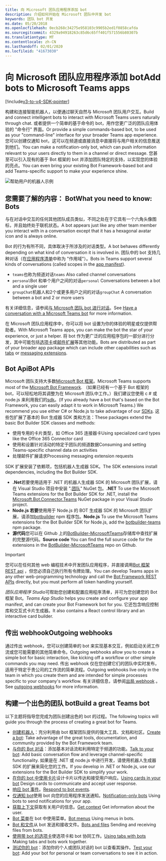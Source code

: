 ```yaml
---
title: 向 Microsoft 团队应用程序添加 bot
description: 介绍如何开始在 Microsoft 团队中开发 bot
keywords: 团队 bot 开发
ms.date: 05/20/2018
ms.openlocfilehash: 0ecb268c34275e958103c9905b2ed1f0858cafda
ms.sourcegitcommit: 4329a94918263c85d6c65ff401f571556b80307b
ms.translationtype: MT
ms.contentlocale: zh-CN
ms.lasthandoff: 02/01/2020
ms.locfileid: "41673030"
---
```

# <a name="add-bots-to-microsoft-teams-apps"></a><span data-ttu-id="91446-104">向 Microsoft 团队应用程序添加 bot</span><span class="sxs-lookup"><span data-stu-id="91446-104">Add bots to Microsoft Teams apps</span></span>

[!include[v3-to-v4-SDK-pointer](~/includes/v3-to-v4-pointer-bots.md)]

<span data-ttu-id="91446-105">构建和连接智能机器人，以便通过聊天自然与 Microsoft 团队用户交互。</span><span class="sxs-lookup"><span data-stu-id="91446-105">Build and connect intelligent bots to interact with Microsoft Teams users naturally through chat.</span></span> <span data-ttu-id="91446-106">或者提供一个简单的基于命令的 bot，用作您更广泛的团队应用体验的 "命令行" 界面。</span><span class="sxs-lookup"><span data-stu-id="91446-106">Or provide a simple commands-based bot, to be used as your "command-line" interface for your broader Teams app experience.</span></span> <span data-ttu-id="91446-107">您可以创建仅通知 bot，这可以在频道或直接消息中直接将与用户相关的信息推送到他们。</span><span class="sxs-lookup"><span data-stu-id="91446-107">You can make a notification-only bot, which can push information relevant to your users directly to them in a channel or direct message.</span></span> <span data-ttu-id="91446-108">您甚至可以引入现有的基于 Bot 框架的 bot 并添加团队特定的支持，以实现您的体验的亮点。</span><span class="sxs-lookup"><span data-stu-id="91446-108">You can even bring your existing Bot Framework-based bot and add Teams-specific support to make your experience shine.</span></span>

![帮助用户的机器人示例](~/assets/images/bot_example.png)

## <a name="what-you-need-to-know-bots"></a><span data-ttu-id="91446-110">您需要了解的内容： Bot</span><span class="sxs-lookup"><span data-stu-id="91446-110">What you need to know: Bots</span></span>

<span data-ttu-id="91446-111">与在对话中交互的任何其他团队成员类似，不同之处在于它具有一个六角头像图标，并且始终处于联机状态。</span><span class="sxs-lookup"><span data-stu-id="91446-111">A bot appears just like any other team member you interact with in a conversation except that it has a hexagonal avatar icon and is always online.</span></span>

<span data-ttu-id="91446-112">Bot 的行为有所不同，具体取决于所涉及的对话类型。</span><span class="sxs-lookup"><span data-stu-id="91446-112">A bot behaves differently depending on what kind of conversation it is involved in.</span></span> <span data-ttu-id="91446-113">团队中的 bot 支持几种对话（在[应用程序清单](~/resources/schema/manifest-schema.md)中称为 "作用域"）。</span><span class="sxs-lookup"><span data-stu-id="91446-113">Bots in Teams support several kinds of conversations (called scopes in the [app manifest](~/resources/schema/manifest-schema.md)).</span></span>

* <span data-ttu-id="91446-114">`teams`也称为频道对话</span><span class="sxs-lookup"><span data-stu-id="91446-114">`teams` Also called channel conversations</span></span>
* <span data-ttu-id="91446-115">`personal`Bot 和单个用户之间的对话</span><span class="sxs-lookup"><span data-stu-id="91446-115">`personal` Conversations between a bot and a single user</span></span>
* <span data-ttu-id="91446-116">`groupChat`机器人和2个或更多用户之间的对话</span><span class="sxs-lookup"><span data-stu-id="91446-116">`groupChat` A conversation between a bot and 2 or more users</span></span>

<span data-ttu-id="91446-117">有关详细信息，请参阅[与 Microsoft 团队 bot 进行对话](~/resources/bot-v3/bot-conversations/bots-conversations.md)。</span><span class="sxs-lookup"><span data-stu-id="91446-117">See [Have a conversation with a Microsoft Teams bot](~/resources/bot-v3/bot-conversations/bots-conversations.md) for more information.</span></span>

<span data-ttu-id="91446-118">在 Microsoft 团队应用程序中，你可以将 bot 设置为你的体验的明星或仅提供帮助者。</span><span class="sxs-lookup"><span data-stu-id="91446-118">With Microsoft Teams apps, you can make the bot the star of your experience, or just a helper.</span></span> <span data-ttu-id="91446-119">将 bot 作为更广泛的应用程序包的一部分进行分发，其中可能包括[选项卡](~/tabs/what-are-tabs.md)或[邮件扩展](~/messaging-extensions/what-are-messaging-extensions.md)等其他功能。</span><span class="sxs-lookup"><span data-stu-id="91446-119">Bots are distributed as part of your broader app package which can include other capabilities such as [tabs](~/tabs/what-are-tabs.md) or [messaging extensions](~/messaging-extensions/what-are-messaging-extensions.md).</span></span>

## <a name="bot-apis"></a><span data-ttu-id="91446-120">Bot Api</span><span class="sxs-lookup"><span data-stu-id="91446-120">Bot APIs</span></span>

<span data-ttu-id="91446-121">Microsoft 团队支持大多数[Microsoft Bot 框架](https://dev.botframework.com/)。</span><span class="sxs-lookup"><span data-stu-id="91446-121">Microsoft Teams supports most of the [Microsoft Bot Framework](https://dev.botframework.com/).</span></span> <span data-ttu-id="91446-122">（如果已经有一个基于 Bot 框架的 bot，可以轻松地将其调整为在 Microsoft 团队中工作。）我们建议您使用 c # 或 node.js 来利用我们的[sdk](/microsoftteams/platform/#pivot=sdk-tools)。</span><span class="sxs-lookup"><span data-stu-id="91446-122">(If you already have a bot that's based on the Bot Framework, you can easily adapt it to work in Microsoft Teams.) We recommend you use either C# or Node.js to take advantage of our [SDKs](/microsoftteams/platform/#pivot=sdk-tools).</span></span> <span data-ttu-id="91446-123">这些包扩展了基本的 Bot 生成器 SDK 类和方法：</span><span class="sxs-lookup"><span data-stu-id="91446-123">These packages extend the basic Bot Builder SDK classes and methods:</span></span>

* <span data-ttu-id="91446-124">使用专用的卡片类型，如 Office 365 连接器卡</span><span class="sxs-lookup"><span data-stu-id="91446-124">Using specialized card types like the Office 365 Connector card</span></span>
* <span data-ttu-id="91446-125">使用和设置针对活动的特定于团队的频道数据</span><span class="sxs-lookup"><span data-stu-id="91446-125">Consuming and setting Teams-specific channel data on activities</span></span>
* <span data-ttu-id="91446-126">处理邮件扩展请求</span><span class="sxs-lookup"><span data-stu-id="91446-126">Processing messaging extension requests</span></span>

<span data-ttu-id="91446-127">SDK 扩展安装了依赖项，包括机器人生成器 SDK。</span><span class="sxs-lookup"><span data-stu-id="91446-127">The SDK extensions install dependencies, including the Bot Builder SDK.</span></span>

* <span data-ttu-id="91446-128">**.Net**若要使用适用于 .NET 的机器人生成器 SDK 的 Microsoft 团队扩展，请在 Visual Studio 项目中安装 ".[团队](https://www.nuget.org/packages/Microsoft.Bot.Connector.Teams)" NuGet 包。</span><span class="sxs-lookup"><span data-stu-id="91446-128">**.NET** To use the Microsoft Teams extensions for the Bot Builder SDK for .NET, install the [Microsoft.Bot.Connector.Teams](https://www.nuget.org/packages/Microsoft.Bot.Connector.Teams) NuGet package in your Visual Studio project.</span></span>
* <span data-ttu-id="91446-129">**Node.js 若要**使用用于 Node.js 的 BOT 生成器 SDK 的 Microsoft 团队扩展，请添加[botbuilder](https://www.npmjs.com/package/botbuilder-teams) npm 程序包。</span><span class="sxs-lookup"><span data-stu-id="91446-129">**Node.js** To use the Microsoft Teams extensions for the Bot Builder SDK for Node.js, add the [botbuilder-teams](https://www.npmjs.com/package/botbuilder-teams) npm package.</span></span>
* <span data-ttu-id="91446-130">**源代码**您可以在 Github 上的[BotBuilder-MicrosoftTeams](https://github.com/OfficeDev/BotBuilder-MicrosoftTeams)存储库中查找扩展的完整源代码。</span><span class="sxs-lookup"><span data-stu-id="91446-130">**Source code** You can find the full source code for the extensions in the [BotBuilder-MicrosoftTeams](https://github.com/OfficeDev/BotBuilder-MicrosoftTeams) repo on Github.</span></span>

> [!IMPORTANT]
> <span data-ttu-id="91446-131">您可以在任何其他 web 编程技术中开发团队应用程序，并直接调用[Bot 框架 REST api](/bot-framework/rest-api/bot-framework-rest-overview) ，但您必须自己执行所有令牌处理。</span><span class="sxs-lookup"><span data-stu-id="91446-131">You can develop Teams apps in any other web-programming technology and call the [Bot Framework REST APIs](/bot-framework/rest-api/bot-framework-rest-overview) directly, but you must perform all token handling yourself.</span></span>

<span data-ttu-id="91446-132">*团队应用程序 Studio*可帮助您创建和配置应用程序清单，并可为您创建您的 Bot 框架 Bot。</span><span class="sxs-lookup"><span data-stu-id="91446-132">*Teams App Studio* helps you create and configure your app manifest, and can create your Bot Framework bot for you.</span></span> <span data-ttu-id="91446-133">它还包含响应控制库和交互式卡片生成器。</span><span class="sxs-lookup"><span data-stu-id="91446-133">It also contains a React control library and an interactive card builder.</span></span>

## <a name="outgoing-webhooks"></a><span data-ttu-id="91446-134">传出 webhook</span><span class="sxs-lookup"><span data-stu-id="91446-134">Outgoing webhooks</span></span>

<span data-ttu-id="91446-135">通过传出 webhook，您可以创建简单的 bot 来实现基本交互，例如启动关闭工作流或您可能需要的其他简单命令。</span><span class="sxs-lookup"><span data-stu-id="91446-135">Outgoing webhooks allow you to create a simple bot for basic interaction, like kicking off a workflow or other simple commands you may need.</span></span> <span data-ttu-id="91446-136">传出 webhook 仅在您创建它们的团队中实时发布，适用于特定于贵公司的工作流的简单流程。</span><span class="sxs-lookup"><span data-stu-id="91446-136">Outgoing webhooks live only in the team in which you create them and are intended for simple processes specific to your company's workflow.</span></span> <span data-ttu-id="91446-137">有关详细信息，请参阅[出局 webhook](~/webhooks-and-connectors/how-to/add-outgoing-webhook.md) 。</span><span class="sxs-lookup"><span data-stu-id="91446-137">See [outgoing webhooks](~/webhooks-and-connectors/how-to/add-outgoing-webhook.md) for more information.</span></span>

## <a name="build-a-great-teams-bot"></a><span data-ttu-id="91446-138">构建一个出色的团队 bot</span><span class="sxs-lookup"><span data-stu-id="91446-138">Build a great Teams bot</span></span>

<span data-ttu-id="91446-139">以下主题将指导您完成为团队创建出色的 bot 的过程。</span><span class="sxs-lookup"><span data-stu-id="91446-139">The following topics will guide you through the process of creating a great bot for Teams.</span></span>

* <span data-ttu-id="91446-140">[创建机器人](~/resources/bot-v3/bots-create.md)：充分利用由 bot 框架团队提供的强大工具、文档和社区。</span><span class="sxs-lookup"><span data-stu-id="91446-140">[Create a bot](~/resources/bot-v3/bots-create.md): Take advantage of the great tools, documentation, and community provided by the Bot Framework team.</span></span>
* <span data-ttu-id="91446-141">[与你的 Bot 对话](~/resources/bot-v3/bot-conversations/bots-conversations.md)：添加基本对话流和利用特定于频道的功能。</span><span class="sxs-lookup"><span data-stu-id="91446-141">[Talk to your bot](~/resources/bot-v3/bot-conversations/bots-conversations.md): Add basic conversation flow and leverage channel-specific functionality.</span></span> <span data-ttu-id="91446-142">如果是在 .NET 或 node.js 中进行开发，请使用机器人生成器 SDK 的扩展来简化您的工作。</span><span class="sxs-lookup"><span data-stu-id="91446-142">If you develop in .NET or Node.js, use our extensions for the Bot Builder SDK to simplify your work.</span></span>
* <span data-ttu-id="91446-143">[在你的 bot 中使用卡片](~/resources/bot-v3/bots-cards.md)设计卡片以传达和接受用户响应。</span><span class="sxs-lookup"><span data-stu-id="91446-143">[Using cards in your bot](~/resources/bot-v3/bots-cards.md) Design cards to communicate and accept user response.</span></span>
* <span data-ttu-id="91446-144">[响应 bot 事件](~/resources/bot-v3/bots-notifications.md)。</span><span class="sxs-lookup"><span data-stu-id="91446-144">[Respond to bot events](~/resources/bot-v3/bots-notifications.md).</span></span>
* <span data-ttu-id="91446-145">[仅通知 bot](~/resources/bot-v3/bots-notification-only.md)使用 bot 向您的应用程序发送通知。</span><span class="sxs-lookup"><span data-stu-id="91446-145">[Notification-only bots](~/resources/bot-v3/bots-notification-only.md) Using bots to send notifications for your app.</span></span>
* <span data-ttu-id="91446-146">[获取上下文](~/resources/bot-v3/bots-context.md)获取有关用户的信息。</span><span class="sxs-lookup"><span data-stu-id="91446-146">[Get context](~/resources/bot-v3/bots-context.md) Get information about the user.</span></span>
* <span data-ttu-id="91446-147">[Bot 菜单](~/resources/bot-v3/bots-menus.md)在 bot 中使用菜单。</span><span class="sxs-lookup"><span data-stu-id="91446-147">[Bot menus](~/resources/bot-v3/bots-menus.md) Using menus in bots.</span></span>
* <span data-ttu-id="91446-148">[Bot 和文件](~/resources/bot-v3/bots-files.md)从 bot 发送和接收文件。</span><span class="sxs-lookup"><span data-stu-id="91446-148">[Bots and files](~/resources/bot-v3/bots-files.md) Sending and receiving files from bots.</span></span>
* <span data-ttu-id="91446-149">[使用带 bot 的选项卡](~/resources/bot-v3/bots-with-tabs.md)使选项卡和 bot 协同工作。</span><span class="sxs-lookup"><span data-stu-id="91446-149">[Using tabs with bots](~/resources/bot-v3/bots-with-tabs.md) Making tabs and bots work together.</span></span>
* <span data-ttu-id="91446-150">[测试你的 bot](~/resources/bot-v3/bots-test.md)：添加你的个人或团队对话的 bot 以查看其操作。</span><span class="sxs-lookup"><span data-stu-id="91446-150">[Test your bot](~/resources/bot-v3/bots-test.md): Add your bot for personal or team conversations to see it in action.</span></span>
